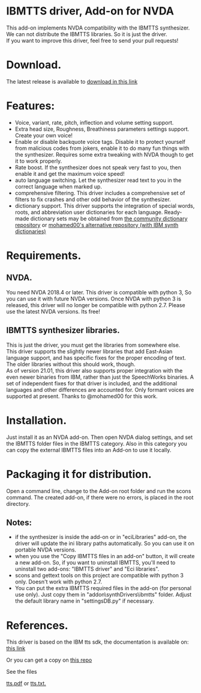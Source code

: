 # IBMTTS driver, Add-on for NVDA #
  This add-on implements NVDA compatibility with the IBMTTS synthesizer.  
  We can not distribute the IBMTTS libraries. So it is just the driver.  
  If you want to improve this driver, feel free to send your pull requests!  

# Download.
The latest release is available to [download in this link](https://davidacm.github.io/getlatest/gh/davidacm/NVDA-IBMTTS-Driver)

# Features:
* Voice, variant, rate, pitch, inflection and volume  setting support.
* Extra head size, Roughness, Breathiness parameters settings support. Create your own voice!
* Enable or disable backquote voice tags. Disable it to protect yourself from malicious codes from jokers, enable it to do many fun things with the synthesizer. Requires some extra tweaking with NVDA though to get it to work properly.
* Rate boost. If the synthesizer does not speak very fast to  you, then enable it and get the maximum voice speed!
* auto language switching. Let the synthesizer read text to you in the correct language when marked up.
* comprehensive filtering. This driver includes a comprehensive set of filters to fix crashes and other odd behavior of the synthesizer.
* dictionary support. This driver supports the integration of special words, roots, and abbreviation  user dictionaries for each language. Ready-made dictionary sets may be obtained from [the community dictionary repository](https://github.com/thunderdrop/IBMTTSDictionaries) or [mohamed00's alternative repository (with IBM synth dictionaries)](https://github.com/mohamed00/AltIBMTTSDictionaries)

# Requirements.
## NVDA.
  You need NVDA 2018.4 or later. This driver is compatible with python 3, So you can use it with future NVDA versions. Once NVDA with python 3 is released, this driver will no longer be compatible with python 2.7. Please use the latest NVDA versions. Its free!

## IBMTTS synthesizer libraries.
  This is just the driver, you must   get the libraries from  somewhere else.  
  This driver supports the slightly newer libraries that add East-Asian language support, and has specific fixes for the proper encoding of text. The older libraries without this should work, though.  
  As of version 21.01, this driver also supports proper integration with the even newer binaries from IBM, rather than just the SpeechWorks binaries. A set of independent fixes for that driver is included, and the additional languages and other differences are accounted for. Only formant voices are supported at present. Thanks to @mohamed00 for this work.

# Installation.
  Just install it as an NVDA add-on. Then open NVDA dialog settings, and set the IBMTTS folder files in the IBMTTS category.
  Also in this category you can copy the external IBMTTS files into an Add-on to use it locally.

# Packaging it for distribution.
  Open a command line, change to the Add-on root folder  and run the scons command. The created add-on, if there were no errors, is placed in the root directory.

## Notes:

* if the synthesizer is inside the add-on or in "eciLibraries" add-on, the driver will update the ini library paths automatically. So you can use it on portable NVDA versions.
* when you use the "Copy IBMTTS files in an  add-on" button, it will create a new add-on. So, if you want to uninstall IBMTTS, you'll need to uninstall two add-ons: "IBMTTS driver" and "Eci libraries".
* scons and gettext tools on this project are  compatible with python 3 only. Doesn't work with python 2.7.
* You can put the extra IBMTTS required files in the add-on (for personal use only). Just copy them in "addon\synthDrivers\ibmtts" folder. Adjust the default library name in "settingsDB.py" if necessary.

# References.
This driver is based on the IBM tts sdk, the documentation is available on:
[this link](http://www.wizzardsoftware.com/docs/tts.pdf)

Or you can get a copy on [this repo](https://github.com/david-acm/NVDA-IBMTTS-Driver)

See the files

[tts.pdf](https://cdn.jsdelivr.net/gh/davidacm/NVDA-IBMTTS-Driver/apiReference/tts.pdf)
or [tts.txt.](https://cdn.jsdelivr.net/gh/davidacm/NVDA-IBMTTS-Driver/apiReference/tts.txt)
